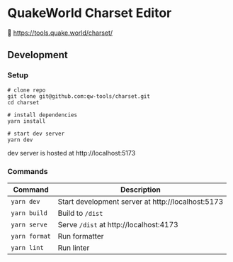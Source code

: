 # QuakeWorld Charset Editor

:link: https://tools.quake.world/charset/

## Development

### Setup

```shell
# clone repo
git clone git@github.com:qw-tools/charset.git
cd charset

# install dependencies
yarn install

# start dev server
yarn dev
```

dev server is hosted at http://localhost:5173

### Commands

| Command       | Description                                       |
|---------------|---------------------------------------------------|
| `yarn dev`    | Start development server at http://localhost:5173 |
| `yarn build`  | Build to `/dist`                                  |
| `yarn serve`  | Serve `/dist` at http://localhost:4173            |
| `yarn format` | Run formatter                                     |
| `yarn lint`   | Run linter                                        |
